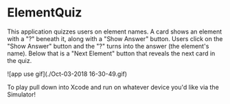 # ElementQuiz
This application quizzes users on element names.
A card shows an element with a "?" beneath it, along with a "Show Answer" button.
Users click on the "Show Answer" button and the "?" turns into the answer (the element's name).
Below that is a "Next Element" button that reveals the next card in the quiz.

![app use gif](./Oct-03-2018 16-30-49.gif)

To play pull down into Xcode and run on whatever device you'd like via the Simulator!
